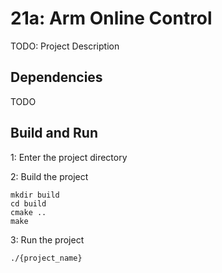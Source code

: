# 21a: Arm Online Control
TODO: Project Description

## Dependencies
TODO

## Build and Run
1: Enter the project directory

2: Build the project

    mkdir build
    cd build
    cmake ..
    make

3: Run the project

    ./{project_name}

